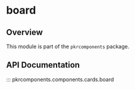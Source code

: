 # board

## Overview

This module is part of the `pkrcomponents` package.

## API Documentation

::: pkrcomponents.components.cards.board

